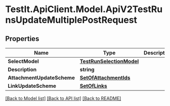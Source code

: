 # TestIt.ApiClient.Model.ApiV2TestRunsUpdateMultiplePostRequest

## Properties

Name | Type | Description | Notes
------------ | ------------- | ------------- | -------------
**SelectModel** | [**TestRunSelectionModel**](TestRunSelectionModel.md) |  | 
**Description** | **string** |  | [optional] 
**AttachmentUpdateScheme** | [**SetOfAttachmentIds**](SetOfAttachmentIds.md) |  | 
**LinkUpdateScheme** | [**SetOfLinks**](SetOfLinks.md) |  | 

[[Back to Model list]](../README.md#documentation-for-models) [[Back to API list]](../README.md#documentation-for-api-endpoints) [[Back to README]](../README.md)

